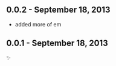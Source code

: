 0.0.2 - September 18, 2013
--------------------------
* added more of em

0.0.1 - September 18, 2013
--------------------------
:sparkles: